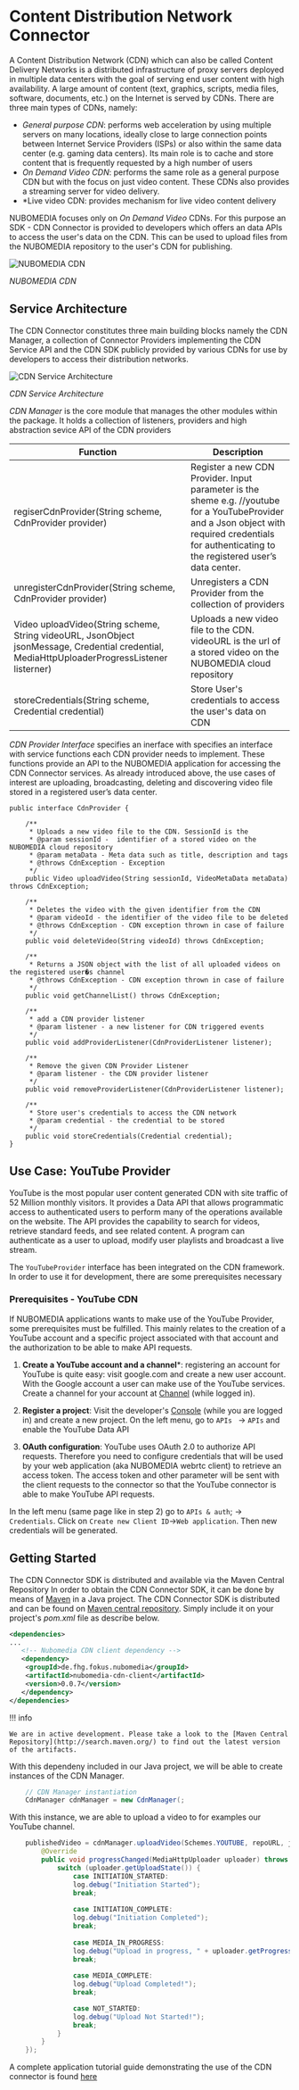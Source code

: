 
# Content Distribution Network Connector
A Content Distribution Network (CDN) which can also be called Content Delivery Networks is a distributed infrastructure of proxy servers deployed in multiple data centers with the goal of serving end user content with high availability. A large amount of content (text, graphics, scripts, media files, software, documents, etc.) on the Internet is served by CDNs. There are three main types of CDNs, namely:
* *General purpose CDN*: performs web acceleration by using multiple servers on many locations, ideally close to large connection points between Internet Service Providers (ISPs) or also within the same data center (e.g. gaming data centers). Its main role is to cache and store content that is frequently requested by a high number of users
* *On Demand Video CDN*: performs the same role as a general purpose CDN but with the focus on just video content. These CDNs also provides a streaming server for video delivery.
* *Live video CDN: provides mechanism for live video content delivery

NUBOMEDIA focuses only on *On Demand Video* CDNs. For this purpose an SDK - CDN Connector is provided to developers which offers an data APIs to access the user's data on the CDN. This can be used to upload files from the NUBOMEDIA repository to the user's CDN for publishing. 

![NUBOMEDIA CDN](../img/cdn_overvew.png)

*NUBOMEDIA CDN*


## Service Architecture
The CDN Connector constitutes three main building blocks namely the CDN Manager, a collection of Connector Providers implementing the CDN Service API and the CDN SDK publicly provided by various CDNs for use by developers to access their distribution networks.

![CDN Service Architecture](../img/cdn_architecture.png)

*CDN Service Architecture*

*CDN Manager* is the core module that manages the other modules within the package. It holds a collection of listeners, providers and high abstraction sevice API of the CDN providers

| Function  |Description   |
|--------------------|--------------|
|  regiserCdnProvider(String scheme, CdnProvider provider) |Register a new CDN Provider. Input parameter is the sheme e.g. //youtube for a YouTubeProvider and a Json object with required credentials for authenticating to the registered user’s data center.   |
| unregisterCdnProvider(String scheme, CdnProvider provider)  |  Unregisters a CDN Provider from the collection of providers |
|  Video uploadVideo(String scheme, String videoURL, JsonObject jsonMessage, Credential credential, MediaHttpUploaderProgressListener listerner) | Uploads a new video file to the CDN. videoURL is the url of a stored video on the NUBOMEDIA cloud repository  |
|storeCredentials(String scheme, Credential credential)|Store User's credentials to access the user's data on CDN|


*CDN Provider Interface* specifies an inerface with specifies an interface with service functions each CDN provider needs to implement. These functions provide an API to the NUBOMEDIA application for accessing the CDN Connector services. As already introduced above, the use cases of interest are uploading, broadcasting, deleting and discovering video file stored in a registered user’s data center. 

```
public interface CdnProvider {
		
	/**
	 * Uploads a new video file to the CDN. SessionId is the
	 * @param sessionId -  identifier of a stored video on the NUBOMEDIA cloud repository
	 * @param metaData - Meta data such as title, description and tags	 
	 * @throws CdnException - Exception 
	 */
	public Video uploadVideo(String sessionId, VideoMetaData metaData) throws CdnException;
	
	/**
	 * Deletes the video with the given identifier from the CDN
	 * @param videoId - the identifier of the video file to be deleted
	 * @throws CdnException - CDN exception thrown in case of failure 
	 */
	public void deleteVideo(String videoId) throws CdnException;
	
	/**
	 * Returns a JSON object with the list of all uploaded videos on the registered user�s channel
	 * @throws CdnException - CDN exception thrown in case of failure
	 */
	public void getChannelList() throws CdnException;
	
	/**
	 * add a CDN provider listener
	 * @param listener - a new listener for CDN triggered events
	 */
	public void addProviderListener(CdnProviderListener listener);
	
	/**
	 * Remove the given CDN Provider Listener
	 * @param listener - the CDN provider listener
	 */
	public void removeProviderListener(CdnProviderListener listener);
	
	/**
	 * Store user's credentials to access the CDN network
	 * @param credential - the credential to be stored 
	 */
	public void storeCredentials(Credential credential);
}
```
## Use Case: YouTube Provider
YouTube is the most popular user content generated CDN with site traffic of 52 Million monthly visitors. It provides a Data API that allows programmatic access to authenticated users to perform many of the operations available on the website. The API provides the capability to search for videos, retrieve standard feeds, and see related content. A program can authenticate as a user to upload, modify user playlists and broadcast a live stream.

The ```YouTubeProvider``` interface has been integrated on the CDN framework. In order to use it for development, there are some prerequisites necessary

### Prerequisites - YouTube CDN
If NUBOMEDIA applications wants to make use of the YouTube Provider, some prerequisites must be fulfilled. This mainly relates to the creation of a YouTube account and a specific project associated with that account and the authorization to be able to make API requests.

1. **Create a YouTube account and a channel***: registering an account for YouTube is quite easy: visit google.com and create a new user account. With the Google account a user can make use of the YouTube services. Create a channel for your account at [Channel] (while logged in).

2. **Register a project**: Visit the developer's [Console] (while you are logged in) and create a new project. On the left menu, go to ```APIs ``` -> ```APIs``` and enable the YouTube Data API

3. **OAuth configuration**: YouTube uses OAuth 2.0 to authorize API requests. Therefore you need to configure credentials that will be used by your web application (aka NUBOMEDIA webrtc client) to retrieve an access token. The access token and other parameter will be sent with the client requests to the connector so that the YouTube connector is able to make YouTube API requests.

In the left menu (same page like in step 2) go to ```APIs & auth```; -> ```Credentials```. Click on ```Create new Client ID```->```Web application```. Then new credentials will be generated.

[Channel]: https://www.youtube.com/channel
[Console]: https://console.developers.google.com

## Getting Started
The CDN Connector SDK is distributed and available via the Maven Central Repository
In order to obtain the CDN Connector SDK, it can be done by means of [Maven](https://maven.apache.org/) in a Java project. The CDN Connector SDK is distributed and can be found on [Maven central repository](http://search.maven.org/#search%7Cga%7C1%7Cde.fhg.nubomedia). Simply include it on your project's *pom.xml* file as describe below. 

```xml
<dependencies>
...
   <!-- Nubomedia CDN client dependency -->
   <dependency>
   	<groupId>de.fhg.fokus.nubomedia</groupId>
	<artifactId>nubomedia-cdn-client</artifactId>
	<version>0.0.7</version>
   </dependency>
</dependencies>
```

!!! info

    We are in active development. Please take a look to the [Maven Central Repository](http://search.maven.org/) to find out the latest version of the artifacts.

With this dependeny included in our Java project, we will be able to create instances of the CDN Manager.  

```java
    // CDN Manager instantiation
    CdnManager cdnManager = new CdnManager(;
```

With this instance, we are able to upload a video to for examples our YouTube channel.

```java
	publishedVideo = cdnManager.uploadVideo(Schemes.YOUTUBE, repoURL, jsonMessage, null, new MediaHttpUploaderProgressListener(){
		@Override
		public void progressChanged(MediaHttpUploader uploader) throws IOException {
			switch (uploader.getUploadState()) {
				case INITIATION_STARTED:
				log.debug("Initiation Started");
				break;
				
				case INITIATION_COMPLETE:
				log.debug("Initiation Completed");
				break;
				
				case MEDIA_IN_PROGRESS:
				log.debug("Upload in progress, " + uploader.getProgress() + "%");
				break;
	
				case MEDIA_COMPLETE:
				log.debug("Upload Completed!");
				break;

				case NOT_STARTED:
				log.debug("Upload Not Started!");                       
				break;
			}				
		}        	
	}); 	
```

A complete application tutorial guide demonstrating the use of the CDN connector is found [here](../docs/nubomedia-cdn.md)
